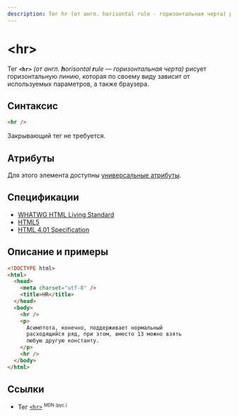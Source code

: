 ```yaml
---
description: Тег hr (от англ. horisontal rule - горизонтальная черта) рисует горизонтальную линию
---
```


# &lt;hr&gt;

Тег **`<hr>`** _(от англ. **h**orisontal **r**ule — горизонтальная черта)_ рисует горизонтальную линию, которая по своему виду зависит от используемых параметров, а также браузера.

## Синтаксис

```html
<hr />
```

Закрывающий тег не требуется.

## Атрибуты

Для этого элемента доступны [универсальные атрибуты](uni-attr.md).

## Спецификации

- [WHATWG HTML Living Standard](https://html.spec.whatwg.org/multipage/semantics.html#the-hr-element)
- [HTML5](http://www.w3.org/TR/html5/grouping-content.html#the-hr-element)
- [HTML 4.01 Specification](http://www.w3.org/TR/html401/present/graphics.html#h-15.3)

## Описание и примеры

```html
<!DOCTYPE html>
<html>
  <head>
    <meta charset="utf-8" />
    <title>HR</title>
  </head>
  <body>
    <hr />
    <p>
      Асимптота, конечно, поддерживает нормальный
      расходящийся ряд, при этом, вместо 13 можно взять
      любую другую константу.
    </p>
    <hr />
  </body>
</html>
```

## Ссылки

- Тег [`<hr>`](https://developer.mozilla.org/ru/docs/Web/HTML/Element/hr) <sup><small>MDN (рус.)</small></sup>

